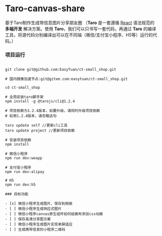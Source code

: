 # Taro-canvas-share
基于Taro制作生成带信息图片分享朋友圈
（**Taro** 是一套遵循 [React](https://reactjs.org/) 语法规范的 **多端开发** 解决方案。使用 **Taro**，我们可以只书写一套代码，再通过 **Taro** 的编译工具，将源代码分别编译出可以在不同端（微信/支付宝小程序、H5等）运行的代码。）

### 项目运行

```

git clone git@github.com:EasyTuan/ct-small_shop.git

# 国内镜像加速节点:git@gitee.com:easytuan/ct-small_shop.git

cd ct-small_shop

# 全局安装taro脚手架
npm install -g @tarojs/cli@1.2.4

# 项目依赖为1.2.4版本，如要升级，请同时升级项目依赖
# 如用1.2.4版本，请忽略这句

taro update self //更新cli工具
taro update project //更新项目依赖

# 安装项目依赖
npm install

# 微信小程序
npm run dev:weapp

# 支付宝小程序
npm run dev:alipay

# H5
npm run dev:h5

### 目标功能

- [x] 微信小程序生成图片，保存到相册
- [ ] 微信小程序生成响应式图片
- [ ] 微信小程序canvas原生组件如何给画布添加css动画
- [ ] 保存高清分享图方案
- [ ] 微信小程序生成图片实现单屏适应
- [ ] 生成携带信息的小程序二维码